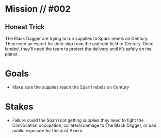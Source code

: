 # Mission // #002
## Honest Trick

The Black Dagger are trying to run supplies to Sparri rebels on Century. They need an escort for their ship from the asteroid field to Century. Once landed, they'll need the team to protect the delivery until it’s safely on the planet. 

# Goals
- Make sure the supplies reach the Sparri rebels on Century

# Stakes
- Failure could the Sparri not getting supplies they need to fight the Convocation occupation, collateral damage to The Black Dagger, or bad public exposure for the Just Axiom.
